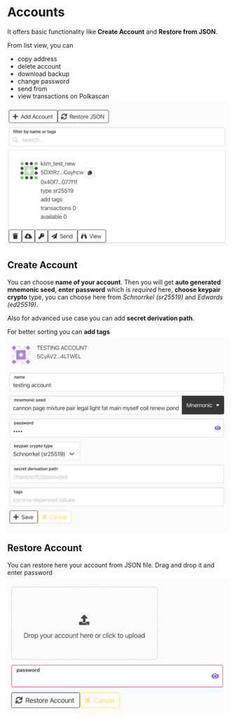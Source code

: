 # Accounts

It offers basic functionality like **Create Account** and **Restore from JSON**.

From list view, you can 
* copy address
* delete account
* download backup
* change password
* send from
* view transactions on Polkascan

![Accounts](../../assets/img/accounts.png)

## Create Account

You can choose **name of your account**. Then you will get **auto generated mnemonic seed**, **enter password** which is _required_ here, **choose keypair crypto** type, you can choose here from _Schnorrkel (sr25519)_ and _Edwards (ed25519)_.

Also for advanced use case you can add **secret derivation path**. 

For better sorting you can **add tags**

![AccountsCreate](../../assets/img/accountsCreate.png)

## Restore Account

You can restore here your account from JSON file. Drag and drop it and enter password

![AccountsRestore](../../assets/img/accountsRestore.png)